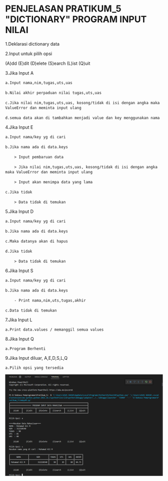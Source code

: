 # PENJELASAN PRATIKUM_5 "DICTIONARY" PROGRAM INPUT NILAI

1.Deklarasi dictionary data

2.Input untuk pilih opsi

(A)dd (E)dit (D)elete (S)earch (L)ist (Q)uit

3.Jika Input A

    a.Input nama,nim,tugas,uts,uas

    b.Nilai akhir perpaduan nilai tugas,uts,uas

    c.Jika nilai nim,tugas,uts,uas, kosong/tidak di isi dengan angka maka ValueError dan meminta input ulang

    d.semua data akan di tambahkan menjadi value dan key menggunakan nama

4.Jika Input E

    a.Input nama/key yg di cari

    b.Jika nama ada di data.keys

        > Input pembaruan data

        > Jika nilai nim,tugas,uts,uas, kosong/tidak di isi dengan angka maka ValueError dan meminta input ulang

        > Input akan menimpa data yang lama

    c.Jika tidak

        > Data tidak di temukan

5.Jika Input D

    a.Input nama/key yg di cari

    b.Jika nama ada di data.keys

    c.Maka datanya akan di hapus

    d.Jika tidak

        > Data tidak di temukan

6.Jika Input S

    a.Input nama/key yg di cari

    b.Jika nama ada di data.keys

        - Print nama,nim,uts,tugas,akhir

    c.Data tidak di temukan

7.Jika Input L

    a.Print data.values / memanggil semua values

8.Jika Input Q

    a.Program Berhenti

9.Jika Input diluar, A,E,D,S,L,Q

    a.Pilih opsi yang tersedia

![image](SS/Output.PNG)